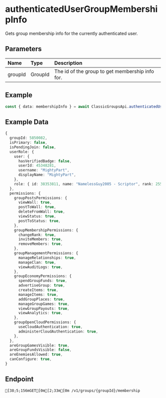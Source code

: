 
# authenticatedUserGroupMembershipInfo
Gets group membership info for the currently authenticated user.


## Parameters
| Name    | Type    | Description                                     |
| :------ | :------ | :---------------------------------------------- |
| groupId | GroupId | The id of the group to get membership info for. |



## Example
```ts copy showLineNumbers
const { data: membershipInfo } = await ClassicGroupsApi.authenticatedUserGroupMembershipInfo({ groupId: 5850082 }); 
```


## Example Data
```ts copy showLineNumbers
{
  groupId: 5850082,
  isPrimary: false,
  isPendingJoin: false,
  userRole: {
    user: {
      hasVerifiedBadge: false,
      userId: 45348281,
      username: "MightyPart",
      displayName: "MightyPart",
    },
    role: { id: 38353811, name: "NamelessGuy2005 - Scriptor", rank: 255 },
  },
  permissions: {
    groupPostsPermissions: {
      viewWall: true,
      postToWall: true,
      deleteFromWall: true,
      viewStatus: true,
      postToStatus: true,
    },
    groupMembershipPermissions: {
      changeRank: true,
      inviteMembers: true,
      removeMembers: true,
    },
    groupManagementPermissions: {
      manageRelationships: true,
      manageClan: true,
      viewAuditLogs: true,
    },
    groupEconomyPermissions: {
      spendGroupFunds: true,
      advertiseGroup: true,
      createItems: true,
      manageItems: true,
      addGroupPlaces: true,
      manageGroupGames: true,
      viewGroupPayouts: true,
      viewAnalytics: true,
    },
    groupOpenCloudPermissions: {
      useCloudAuthentication: true,
      administerCloudAuthentication: true,
    },
  },
  areGroupGamesVisible: true,
  areGroupFundsVisible: false,
  areEnemiesAllowed: true,
  canConfigure: true,
} 
```


## Endpoint
```ansi
[38;5;156mGET[0m[2;33m[0m /v1/groups/{groupId}/membership
```
  